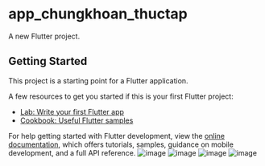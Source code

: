 # app_chungkhoan_thuctap

A new Flutter project.

## Getting Started

This project is a starting point for a Flutter application.

A few resources to get you started if this is your first Flutter project:

- [Lab: Write your first Flutter app](https://docs.flutter.dev/get-started/codelab)
- [Cookbook: Useful Flutter samples](https://docs.flutter.dev/cookbook)

For help getting started with Flutter development, view the
[online documentation](https://docs.flutter.dev/), which offers tutorials,
samples, guidance on mobile development, and a full API reference.
![image](https://github.com/ShinKanShen/Flutter_Mobile/assets/91251426/9514f3f6-eeac-4256-bbe4-6d2c37f03b26)
![image](https://github.com/ShinKanShen/Flutter_Mobile/assets/91251426/518aedfb-ad05-4e43-8b80-37624fbaec59)
![image](https://github.com/ShinKanShen/Flutter_Mobile/assets/91251426/059b18b4-8141-41f9-b770-0ba493ee8851)
![image](https://github.com/ShinKanShen/Flutter_Mobile/assets/91251426/106891f5-8816-4007-9b62-b0d1ff8807a3)



